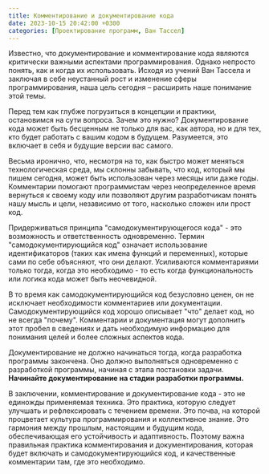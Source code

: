 ```yaml
---
title: Комментирование и документирование кода
date: 2023-10-15 20:42:00 +0300
categories: [Проектирование программ, Ван Тассел]
---
```


Известно, что документирование и комментирование кода являются критически важными аспектами программирования. Однако непросто понять, как и когда их использовать. Исходя из учений Ван Тассела и заключая в себе неустанный рост и изменение сферы программирования, наша цель сегодня – расширить наше понимание этой темы.

Перед тем как глубже погрузиться в концепции и практики, остановимся на сути вопроса. Зачем это нужно? Документирование кода может быть бесценным не только для вас, как автора, но и для тех, кто будет работать с вашим кодом в будущем. Разумеется, это включает в себя и будущие версии вас самого. 

Весьма иронично, что, несмотря на то, как быстро может меняться технологическая среда, мы склонны забывать, что код, который мы пишем сегодня, может быть использован через месяцы или даже годы. Комментарии помогают программистам через неопределенное время вернуться к своему коду или позволяют другим разработчикам понять нашу мысль и цели, независимо от того, насколько сложен или прост код.

Придерживаться принципа "самодокументирующегося кода" - это возможность и ответственность одновременно. Термин "самодокументирующийся код" означает использование идентификаторов (таких как имена функций и переменных), которые сами по себе объясняют, что они делают. Усиливаются комментариями только тогда, когда это необходимо - то есть когда функциональность или логика кода может быть неочевидной.

В то время как самодокументирующийся код безусловно ценен, он не исключает необходимости комментариев или документации. Самодокументирующийся код хорошо описывает "что" делает код, но не всегда "почему". Комментарии и документация могут дополнить этот пробел в сведениях и дать необходимую информацию для понимания целей и более сложных аспектов кода.

Документирование не должно начинаться тогда, когда разработка программы закончена. Оно должно выполняться одновременно с разработкой программы, начиная с этапа постановки задачи. **Начинайте документирование на стадии разработки программы.**

В заключении, комментирование и документирование кода - это не единожды применяемая техника. Это практика, которую следует улучшать и рефлексировать с течением времени. Это почва, на которой процветает культура программирования и коллективное знание. Это гармония между прошлым, настоящим и будущим кода, обеспечивающая его устойчивость и адаптивность. Поэтому важна правильная практика комментирования и документирования, которая будет включать и самодокументирующийся код, и качественные комментарии там, где это необходимо.